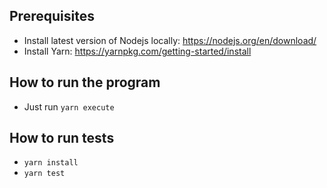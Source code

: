 ## Prerequisites 
- Install latest version of Nodejs locally: https://nodejs.org/en/download/
- Install Yarn: https://yarnpkg.com/getting-started/install

## How to run the program

 - Just run `yarn execute`

## How to run tests

- `yarn install`
- `yarn test`